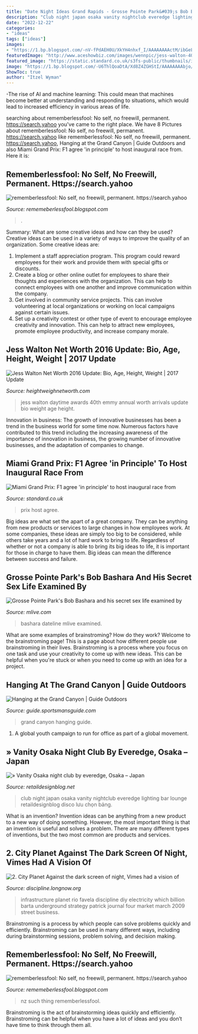 ```yaml
---
title: "Date Night Ideas Grand Rapids - Grosse Pointe Park&#039;s Bob Bashara And His Secret Sex Life Examined By"
description: "Club night japan osaka vanity nightclub everedge lighting bar lounge retaildesignblog disco lưu chọn bảng"
date: "2022-12-22"
categories:
- "ideas"
tags: ["ideas"]
images:
- "https://1.bp.blogspot.com/-nV-fPdAEH0U/XkYH4nhxf_I/AAAAAAAActM/ibGeLPk5BU0HudapTvBMoHzwJmpMrrFWQCLcBGAsYHQ/s1600/Untitled446.png"
featuredImage: "http://www.aceshowbiz.com/images/wennpic/jess-walton-40th-annual-daytime-emmy-awards-01.jpg"
featured_image: "https://static.standard.co.uk/s3fs-public/thumbnails/image/2019/10/16/18/miamigp161019a.jpg"
image: "https://1.bp.blogspot.com/-U6ThlQoaDtA/Xd8Z4ZGHStI/AAAAAAAAbjo/_4DCsnRQQ_QmusNIbUK-RzHl0ScQ9LOlACLcBGAsYHQ/w1200-h630-p-k-no-nu/Untitled27.png"
ShowToc: true
author: "Itzel Wyman"
---
```



-The rise of AI and machine learning: This could mean that machines become better at understanding and responding to situations, which would lead to increased efficiency in various areas of life.

	

		
searching about rememberlessfool: No self, no freewill, permanent. https://search.yahoo you've came to the right place. We have 8 Pictures about rememberlessfool: No self, no freewill, permanent. https://search.yahoo like rememberlessfool: No self, no freewill, permanent. https://search.yahoo, Hanging at the Grand Canyon | Guide Outdoors and also Miami Grand Prix: F1 agree &#039;in principle&#039; to host inaugural race from. Here it is:
		
    
## Rememberlessfool: No Self, No Freewill, Permanent. Https://search.yahoo

<img loading=lazy src="https://1.bp.blogspot.com/-U6ThlQoaDtA/Xd8Z4ZGHStI/AAAAAAAAbjo/_4DCsnRQQ_QmusNIbUK-RzHl0ScQ9LOlACLcBGAsYHQ/w1200-h630-p-k-no-nu/Untitled27.png" onerror="this.onerror=null;this.src='https://tse3.mm.bing.net/th?id=OIP.kDKNfe5q211Mz4NmgKGKMwHaD4&amp;pid=15.1';" alt="rememberlessfool: No self, no freewill, permanent. https://search.yahoo">

_Source: rememeberlessfool.blogspot.com_

>. 

	

Summary: What are some creative ideas and how can they be used?
Creative ideas can be used in a variety of ways to improve the quality of an organization. Some creative ideas are:
1. Implement a staff appreciation program. This program could reward employees for their work and provide them with special gifts or discounts.
2. Create a blog or other online outlet for employees to share their thoughts and experiences with the organization. This can help to connect employees with one another and improve communication within the company.
3. Get involved in community service projects. This can involve volunteering at local organizations or working on local campaigns against certain issues.
4. Set up a creativity contest or other type of event to encourage employee creativity and innovation. This can help to attract new employees, promote employee productivity, and increase company morale.

    
## Jess Walton Net Worth 2016 Update: Bio, Age, Height, Weight | 2017 Update

<img loading=lazy src="http://www.aceshowbiz.com/images/wennpic/jess-walton-40th-annual-daytime-emmy-awards-01.jpg" onerror="this.onerror=null;this.src='https://tse3.mm.bing.net/th?id=OIP.-QWGGz6BjflKdukBNXHALgHaKp&amp;pid=15.1';" alt="Jess Walton Net Worth 2016 Update: Bio, Age, Height, Weight | 2017 Update">

_Source: heightweighnetworth.com_

>jess walton daytime awards 40th emmy annual worth arrivals update bio weight age height. 

	

Innovation in business:
The growth of innovative businesses has been a trend in the business world for some time now. Numerous factors have contributed to this trend including the increasing awareness of the importance of innovation in business, the growing number of innovative businesses, and the adaptation of companies to change.

    
## Miami Grand Prix: F1 Agree &#039;in Principle&#039; To Host Inaugural Race From

<img loading=lazy src="https://static.standard.co.uk/s3fs-public/thumbnails/image/2019/10/16/18/miamigp161019a.jpg" onerror="this.onerror=null;this.src='https://tse4.mm.bing.net/th?id=OIP.h1C2Z95ACfQMzDQGDdiDkgHaE8&amp;pid=15.1';" alt="Miami Grand Prix: F1 agree &#039;in principle&#039; to host inaugural race from">

_Source: standard.co.uk_

>prix host agree. 

	

Big ideas are what set the apart of a great company. They can be anything from new products or services to large changes in how employees work. At some companies, these ideas are simply too big to be considered, while others take years and a lot of hard work to bring to life. Regardless of whether or not a company is able to bring its big ideas to life, it is important for those in charge to have them. Big ideas can mean the difference between success and failure.

    
## Grosse Pointe Park&#039;s Bob Bashara And His Secret Sex Life Examined By

<img loading=lazy src="https://www.mlive.com/resizer/eVHoq8Cehzdmcggg--3Fk-gQ-vk=/1280x0/smart/advancelocal-adapter-image-uploads.s3.amazonaws.com/image.mlive.com/home/mlive-media/width2048/img/news/detroit_impact/photo/12980000-large.jpg" onerror="this.onerror=null;this.src='https://tse3.mm.bing.net/th?id=OIP.Zucja5tS_s6T-vz7CtAh0QHaFg&amp;pid=15.1';" alt="Grosse Pointe Park&#039;s Bob Bashara and his secret sex life examined by">

_Source: mlive.com_

>bashara dateline mlive examined. 

	

What are some examples of brainstroming? How do they work?
Welcome to the brainstroming page! This is a page about how different people use brainstroming in their lives. Brainstroming is a process where you focus on one task and use your creativity to come up with new ideas. This can be helpful when you're stuck or when you need to come up with an idea for a project.

    
## Hanging At The Grand Canyon | Guide Outdoors

<img loading=lazy src="http://guide.sportsmansguide.com/wp-content/uploads/10-3-14-Grand-Canyon-73-1024x768.jpg" onerror="this.onerror=null;this.src='https://tse2.mm.bing.net/th?id=OIP.O3CHgZgMRYOj5mktHllBwgHaFj&amp;pid=15.1';" alt="Hanging at the Grand Canyon | Guide Outdoors">

_Source: guide.sportsmansguide.com_

>grand canyon hanging guide. 

	

1. A global youth campaign to run for office as part of a global movement. 

    
## » Vanity Osaka Night Club By Everedge, Osaka – Japan

<img loading=lazy src="http://retaildesignblog.net/wp-content/uploads/2014/08/Vanity-Osaka-night-club-by-everedge-Osaka-Japan.jpg" onerror="this.onerror=null;this.src='https://tse1.mm.bing.net/th?id=OIP.-F6qNu1VNs4oucVuF9Zs7QHaE8&amp;pid=15.1';" alt="» Vanity Osaka night club by everedge, Osaka – Japan">

_Source: retaildesignblog.net_

>club night japan osaka vanity nightclub everedge lighting bar lounge retaildesignblog disco lưu chọn bảng. 

	

What is an invention?
Invention ideas can be anything from a new product to a new way of doing something. However, the most important thing is that an invention is useful and solves a problem. There are many different types of inventions, but the two most common are products and services.

    
## 2. City Planet Against The Dark Screen Of Night, Vimes Had A Vision Of

<img loading=lazy src="http://discipline.longnow.org/DISCIPLINE_footnotes/2_-_City_Planet_files/rochinhaPower-filtered.jpg" onerror="this.onerror=null;this.src='https://tse4.mm.bing.net/th?id=OIP.e94usREcHqPerzC7Wi7eOAHaJ0&amp;pid=15.1';" alt="2. City Planet Against the dark screen of night, Vimes had a vision of">

_Source: discipline.longnow.org_

>infrastructure planet rio favela discipline diy electricity which billion barta underground strategy patrick journal four market march 2009 street business. 

	

Brainstroming is a process by which people can solve problems quickly and efficiently. Brainstroming can be used in many different ways, including during brainstorming sessions, problem solving, and decision making.

    
## Rememberlessfool: No Self, No Freewill, Permanent. Https://search.yahoo

<img loading=lazy src="https://1.bp.blogspot.com/-nV-fPdAEH0U/XkYH4nhxf_I/AAAAAAAActM/ibGeLPk5BU0HudapTvBMoHzwJmpMrrFWQCLcBGAsYHQ/s1600/Untitled446.png" onerror="this.onerror=null;this.src='https://tse4.mm.bing.net/th?id=OIP.qw5uBR4u43gapQj71415oQHaEK&amp;pid=15.1';" alt="rememberlessfool: No self, no freewill, permanent. https://search.yahoo">

_Source: rememeberlessfool.blogspot.com_

>nz such thing rememberlessfool. 

	

Brainstroming is the act of brainstorming ideas quickly and efficiently. Brainstroming can be helpful when you have a lot of ideas and you don’t have time to think through them all.

